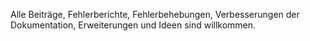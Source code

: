 Alle Beiträge, Fehlerberichte, Fehlerbehebungen, Verbesserungen der Dokumentation, Erweiterungen und Ideen sind willkommen.

